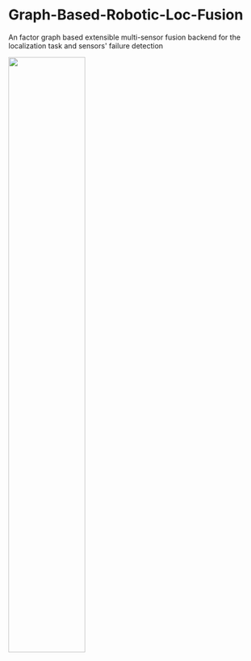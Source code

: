 # Graph-Based-Robotic-Loc-Fusion
An factor graph based extensible multi-sensor fusion backend for the localization task and sensors' failure detection

<img src="https://github.com/heyang0105/Graph-Based-Robotic-Loc-Fusion/tree/main/doc/graph.jpg" width = 55% height = 55% div align=left />
